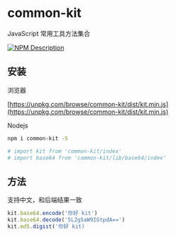 # common-kit

JavaScript 常用工具方法集合

[![NPM Description](https://nodei.co/npm/common-kit.png?downloads=true&stars=true)](https://npmjs.org/package/common-kit)

## 安装

浏览器

[https://unpkg.com/browse/common-kit/dist/kit.min.js](https://unpkg.com/browse/common-kit/dist/kit.min.js)

Nodejs

```sh
npm i common-kit -S

# import kit from 'common-kit/index'
# import base64 from 'common-kit/lib/base64/index'
```

## 方法

支持中文，和后端结果一致

```js
kit.base64.encode('你好 kit')
kit.base64.decode('5L2g5aW9IGtpdA==')
kit.md5.digist('你好 kit)
```
